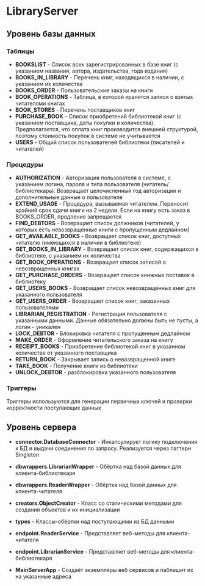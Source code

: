 # LibraryServer

## Уровень базы данных

### Таблицы
* **BOOKSLIST** - Список всех зарегистрированных в базе книг (с указанием названия, автора, издательства, года издания)
* **BOOKS_IN_LIBRARY** - Перечень книг, находящихся в наличии, с указанием их количества
* **BOOKS_ORDER** - Пользовательские заказы на книги
* **BOOK_OPERATIONS** - Таблица, в которой хранятся записи о взятых читателями книгах
* **BOOK_STORES** - Перечень поставщиков книг
* **PURCHASE_BOOK** - Список приобретений библиотекой книг (с указанием поставщика, даты покупки и количества). Предполагается, что оплата книг производится внешней структурой, поэтому стоимость покупок в системе не учитывается
* **USERS** - Общий список пользователей библиотеки (писателей и читателей)

### Процедуры
*  **AUTHORIZATION** - Авторизация пользователя в системе, с указанием логина, пароля и типа пользователя (читатель/библиотекарь). Возвращает целочисленный год авторизации и дополнительные данные о пользователе
*  **EXTEND_USAGE** - Процедура, вызываемая читателем. Переносит крайний срок сдачи книги на 2 недели. Если на книгу есть заказ в BOOKS_ORDER, продление запрещается
*  **FIND_DEBTORS** - Возвращает список должников (читателей, у которых есть невозвращенные книги с пропущенным дедлайном)
*  **GET_AVAILABLE_BOOKS** - Возвращает список книг, доступных читателю (имеющихся в наличии в библиотеке)
*  **GET_BOOKS_IN_LIBRARY** - Возвращает список книг, содержащихся в библиотеке, с указанием их количества
*  **GET_BOOK_OPERATIONS** - Возвращает список записей о невозвращенных книгах
*  **GET_PURCHASE_ORDERS** - Возвращает список книжных поставок в библиотеку
*  **GET_USERS_BOOKS** - Возвращает список невозвращенных книг для указанного пользователя
*  **GET_USERS_ORDER** - Возвращает список книг, заказанных пользователями
*  **LIBRARIAN_REGISTRATION** - Регистрация пользователя с указанными данными. Данные обязательно должны быть не пусты, а логин - уникален
*  **LOCK_DEBTOR** - Блокировка читателя с пропущенным дедлайном
*  **MAKE_ORDER** - Оформление читательского заказа на книгу 
*  **RECEIPT_BOOKS** - Приобретение библиотекой книг в указанном количестве от указанного поставщика
*  **RETURN_BOOK** - Закрывает запись о невозвращенной книге
*  **TAKE_BOOK** - Получение книги из библиотеки
*  **UNLOCK_DEBTOR** - разблокировка указанного пользователя

### Триггеры
Триггеры используются для генерации первичных ключей и проверки корректности поступающих данных

## Уровень сервера

*  **connector.DatabaseConnector** - Инкапсулирует логику подключения к БД и выдачи соединения по запросу. Реализуется через паттерн Singleton
  
*  **dbwrappers.LibrarianWrapper** - Обёртка над базой данных для клиента-библиотекаря
*  **dbwrappers.ReaderWrapper** - Обёртка над базой данных для клиента-читателя

*  **creators.ObjectCreator** - Класс со статическими методами для создания объектов и их инициализации

* **types** - Классы-обёртки над поступающими из БД данными
  
*  **endpoint.ReaderService** - Представляет веб-методы для клиента-читателя
*  **endpoint.LibrarianService** - Представляет веб-методы для клиента-библиотекаря
  
*  **MainServerApp** - Создаёт экземпляры веб сервисов и паблишит их на указанные адреса
